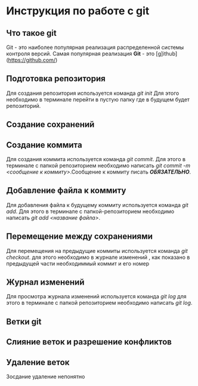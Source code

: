 # Инструкция по работе с git

## Что такое git
Git - это наиболее популярная реализация распределенной системы контроля версий. Самая популярная реализация **Git** - это [g]ithub] (https://github.com/)

## Подготовка репозитория
Для создания репозитория используется команда *git init* Для этого необходимо в терминале перейти в пустую папку где в будущем будет репозиторий.
## Создание сохранений

## Создание коммита 
Для создания коммита используется команда *git commit*. Для этого в терминале с папкой репозиторием необходимо написать *git commit -m <сообщение к коммиту>*.Сообщение к коммиту писать ***ОБЯЗАТЕЛЬНО***.

## Добавление файла к коммиту
Для добавления файла к будущему коммиту используется команда *git add*. Для этого в терминале с папкой-репозиторием необходимо написать *git add <название файла>*. 
 
## Перемещение между сохранениями
Для перемещения на предыдущие коммиты используется команда *git checkout*. для этого необходимо в журнале изменений , как показано в предыдущей части необходиммый коммит и его номер  
## Журнал изменений
Для просмотра журнала изменений используется команда *git log* для этого в терминале с папкой репозиторием необходимо написать *git log*.

## Ветки git

## Слияние веток и разрешение конфликтов

## Удаление веток
Зосдание удаление непонятно